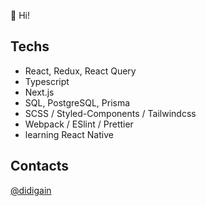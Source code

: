 👋 Hi!
## Techs
* React, Redux, React Query
* Typescript 
* Next.js
* SQL, PostgreSQL, Prisma
* SCSS / Styled-Components / Tailwindcss
* Webpack / ESlint / Prettier
* learning React Native

## Contacts
[@didigain](https://t.me/didigain)
